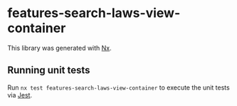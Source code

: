 # features-search-laws-view-container

This library was generated with [Nx](https://nx.dev).

## Running unit tests

Run `nx test features-search-laws-view-container` to execute the unit tests via [Jest](https://jestjs.io).
